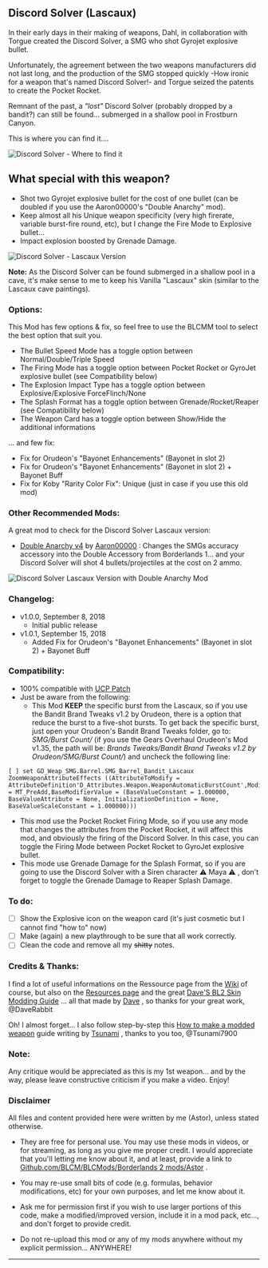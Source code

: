 ## Discord Solver (Lascaux)
 
In their early days in their making of weapons, Dahl, in collaboration with Torgue created the Discord Solver, a SMG who shot Gyrojet explosive bullet. 

Unfortunately, the agreement between the two weapons manufacturers did not last long, and the production of the SMG stopped quickly -How ironic for a weapon that's named Discord Solver!- and Torgue seized the patents to create the Pocket Rocket.

Remnant of the past, a *"lost"* Discord Solver (probably dropped by a bandit?) can still be found... submerged in a shallow pool in Frostburn Canyon.

This is where you can find it.... 

![Discord Solver - Where to find it](https://i.imgur.com/uHTxuc6.png "Don't worry guys... even if my screen capture show French text, my mods are in English")

## What special with this weapon?

- Shot two Gyrojet explosive bullet for the cost of one bullet (can be doubled if you use the Aaron00000's "Double Anarchy" mod).
- Keep almost all his Unique weapon specificity (very high firerate, variable burst-fire round, etc), but I change the Fire Mode to Explosive bullet... 
- Impact explosion boosted by Grenade Damage. 

![Discord Solver - Lascaux Version](https://i.imgur.com/EyebWpL.png "Don't worry guys... even if my screen capture show French text, my mods are in English")

**Note:** As the Discord Solver can be found submerged in a shallow pool in a cave, it's make sense to me to keep his Vanilla "Lascaux" skin (similar to the Lascaux cave paintings).

### Options: 

This Mod has few options & fix, so feel free to use the BLCMM tool to select the best option that suit you.

- The Bullet Speed Mode has a toggle option between Normal/Double/Triple Speed
- The Firing Mode has a toggle option between Pocket Rocket or GyroJet explosive bullet (see Compatibility below)
- The Explosion Impact Type has a toggle option between Explosive/Explosive ForceFlinch/None
- The Splash Format has a toggle option between Grenade/Rocket/Reaper (see Compatibility below)
- The Weapon Card has a toggle option between Show/Hide the additional informations

... and few fix:

- Fix for Orudeon's "Bayonet Enhancements" (Bayonet in slot 2)
- Fix for Orudeon's "Bayonet Enhancements" (Bayonet in slot 2) + Bayonet Buff
- Fix for Koby "Rarity Color Fix": Unique (just in case if you use this old mod)  

### Other Recommended Mods:

A great mod to check for the Discord Solver Lascaux version:

- [Double Anarchy v4](https://github.com/BLCM/BLCMods/blob/master/Borderlands%202%20mods/Aaron0000/Weapon-Item%20Parts%20and%20Accessories/DoubleAnarchyv4.txt) by [Aaron00000](https://github.com/BLCM/BLCMods/tree/master/Borderlands%202%20mods/Aaron0000) : Changes the SMGs accuracy accessory into the Double Accessory from Borderlands 1... and your Discord Solver will shot 4 bullets/projectiles at the cost on 2 ammo.

![Discord Solver Lascaux Version with Double Anarchy Mod](https://i.imgur.com/fkJRAqD.png "Don't worry guys... even if my screen capture show French text, my mods are in English")

### Changelog:

- v1.0.0, September 8, 2018
  - Initial public release
- v1.0.1, September 15, 2018  
  - Added Fix for Orudeon's "Bayonet Enhancements" (Bayonet in slot 2) + Bayonet Buff

### Compatibility:

- 100% compatible with [UCP Patch](https://github.com/BLCM/BLCMods/tree/master/Borderlands%202%20mods/Community%20Patch%20Team)
- Just be aware from the following: 
  - This Mod **KEEP** the specific burst from the Lascaux, so if you use the Bandit Brand Tweaks v1.2 by Orudeon, there is a option that reduce the burst to a five-shot bursts.  To get back the specific burst, just open your Orudeon's Bandit Brand Tweaks folder, go to: *SMG/Burst Count/* (if you use the Gears Overhaul Orudeon's Mod v1.35, the path will be: *Brands Tweaks/Bandit Brand Tweaks v1.2 by Orudeon/SMG/Burst Count/*) and uncheck the following line:  
```
[ ] set GD_Weap_SMG.Barrel.SMG_Barrel_Bandit_Lascaux ZoomWeaponAttributeEffects ((AttributeToModify = AttributeDefinition'D_Attributes.Weapon.WeaponAutomaticBurstCount',ModifierType = MT_PreAdd,BaseModifierValue = (BaseValueConstant = 1.000000, BaseValueAttribute = None, InitializationDefinition = None, BaseValueScaleConstant = 1.000000)))
```
  - This mod use the Pocket Rocket Firing Mode, so if you use any mode that changes the attributes from the Pocket Rocket, it will affect this mod, and obviously the firing of the Discord Solver. In this case, you can toggle the Firing Mode between Pocket Rocket to GyroJet explosive bullet.
  - This mode use Grenade Damage for the Splash Format, so if you are going to use the Discord Solver with a Siren character :warning: Maya :warning: , don't forget to toggle the Grenade Damage to Reaper Splash Damage.
 
### To do:

- [ ] Show the Explosive icon on the weapon card (it's just cosmetic but I cannot find "how to" now)
- [ ] Make (again) a new playthrough to be sure that all work correctly.
- [ ] Clean the code and remove all my ~~shitty~~ notes. 
  
### Credits & Thanks:

I find a lot of useful informations on the Ressource page from the [Wiki](https://github.com/BLCM/BLCMods/wiki) of course, but also on the [Resources page](https://github.com/BLCM/BLCMods/tree/af3b2d17629ab3f7f7a5f7bb68b489c5e13b0498/Borderlands%202%20mods/Dave/Resources) and the great [Dave'S BL2 Skin Modding Guide](https://cdn.rawgit.com/BLCM/BLCMods/bb1933f7/Borderlands%202%20mods/Dave/DAVE%27S%20BL2%20SKIN%20MODDING%20GUIDE.pdf) ... all that made by [Dave](https://github.com/BLCM/BLCMods/tree/af3b2d17629ab3f7f7a5f7bb68b489c5e13b0498/Borderlands%202%20mods/Dave) , so thanks for your great work, @DaveRabbit 

Oh! I almost forget... I also follow step-by-step this [How to make a modded weapon](https://github.com/BLCM/BLCMods/blob/master/Borderlands%202%20mods/Tsunami-s%20Guns%20Cannons%20And%20Flamethrowers/(((How%20to%20make%20a%20modded%20weapon))).txt) guide writing by [Tsunami](https://github.com/BLCM/BLCMods/tree/master/Borderlands%202%20mods/Tsunami-s%20Guns%20Cannons%20And%20Flamethrowers) , thanks to you too, @Tsunami7900

### Note: 

Any critique would be appreciated as this is my 1st weapon... and by the way, please leave constructive criticism if you make a video. 
Enjoy!

### Disclaimer

All files and content provided here were written by me (Astor), unless stated otherwise.

- They are free for personal use. You may use these mods in videos, or for streaming, as long as you give me proper credit. I would appreciate that you'll letting me know about it, and at least, provide a link to [Github.com/BLCM/BLCMods/Borderlands 2 mods/Astor](https://github.com/BLCM/BLCMods/tree/master/Borderlands%202%20mods/Astor) .

- You may re-use small bits of code (e.g. formulas, behavior modifications, etc) for your own purposes, and let me know about it. 

- Ask me for permission first if you wish to use larger portions of this code, make a modified/improved version, include it in a mod pack, etc..., and don't forget to provide credit.

- Do not re-upload this mod or any of my mods anywhere without my explicit permission... ANYWHERE!

* * * * *
